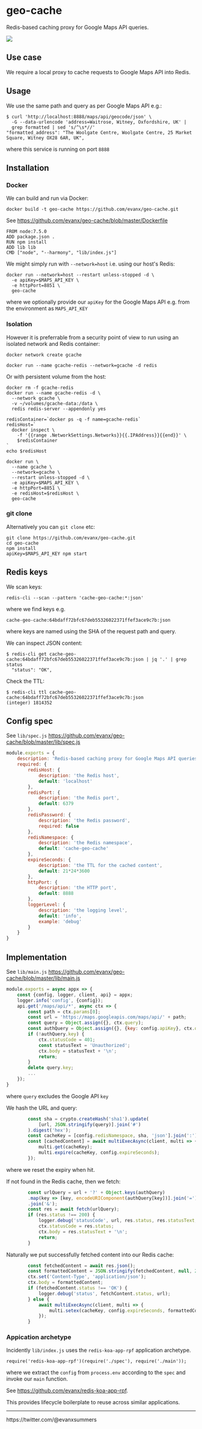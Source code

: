 
# geo-cache

Redis-based caching proxy for Google Maps API queries.

<img src="https://raw.githubusercontent.com/evanx/geo-cache/master/docs/readme/main.png"/>

## Use case

We require a local proxy to cache requests to Google Maps API into Redis.

## Usage

We use the same path and query as per Google Maps API e.g.:
```
$ curl 'http://localhost:8888/maps/api/geocode/json' \
  -G --data-urlencode 'address=Waitrose, Witney, Oxfordshire, UK' |
  grep formatted | sed 's/^\s*//'
"formatted_address": "The Woolgate Centre, Woolgate Centre, 25 Market Square, Witney OX28 6AR, UK",  
```
where this service is running on port `8888`

## Installation

### Docker

We can build and run via Docker:
```
docker build -t geo-cache https://github.com/evanx/geo-cache.git
```
See https://github.com/evanx/geo-cache/blob/master/Dockerfile
```
FROM node:7.5.0
ADD package.json .
RUN npm install
ADD lib lib
CMD ["node", "--harmony", "lib/index.js"]
```

We might simply run with `--network=host` i.e. using our host's Redis:
```
docker run --network=host --restart unless-stopped -d \
  -e apiKey=$MAPS_API_KEY \
  -e httpPort=8851 \
  geo-cache
```
where we optionally provide our `apiKey` for the Google Maps API e.g. from the environment as `MAPS_API_KEY`

### Isolation

However it is preferrable from a security point of view to run using an isolated network and Redis container:
```
docker network create gcache
```
```
docker run --name gcache-redis --network=gcache -d redis
```
Or with persistent volume from the host:
```
docker rm -f gcache-redis
docker run --name gcache-redis -d \
  --network gcache \
  -v ~/volumes/gcache-data:/data \
  redis redis-server --appendonly yes
```

```
redisContainer=`docker ps -q -f name=gcache-redis`   
redisHost=`
  docker inspect \
    -f '{{range .NetworkSettings.Networks}}{{.IPAddress}}{{end}}' \
    $redisContainer
`
echo $redisHost
```

```
docker run \
  --name gcache \
  --network=gcache \
  --restart unless-stopped -d \
  -e apiKey=$MAPS_API_KEY \
  -e httpPort=8851 \
  -e redisHost=$redisHost \
  geo-cache
```

### git clone

Alternatively you can `git clone` etc:
```
git clone https://github.com/evanx/geo-cache.git
cd geo-cache
npm install
apiKey=$MAPS_API_KEY npm start
```

## Redis keys

We scan keys:
```
redis-cli --scan --pattern 'cache-geo-cache:*:json'
```
where we find keys e.g.
```
cache-geo-cache:64bdaff72bfc67deb55326022371ffef3ace9c7b:json
```
where keys are named using the SHA of the request path and query.

We can inspect JSON content:
```
$ redis-cli get cache-geo-cache:64bdaff72bfc67deb55326022371ffef3ace9c7b:json | jq '.' | grep status
  "status": "OK",
```

Check the TTL:
```
$ redis-cli ttl cache-geo-cache:64bdaff72bfc67deb55326022371ffef3ace9c7b:json
(integer) 1814352
```

## Config spec

See `lib/spec.js` https://github.com/evanx/geo-cache/blob/master/lib/spec.js
```javascript
module.exports = {
    description: 'Redis-based caching proxy for Google Maps API queries.',
    required: {
        redisHost: {
            description: 'the Redis host',
            default: 'localhost'
        },
        redisPort: {
            description: 'the Redis port',
            default: 6379
        },
        redisPassword: {
            description: 'the Redis password',
            required: false
        },
        redisNamespace: {
            description: 'the Redis namespace',
            default: 'cache-geo-cache'
        },
        expireSeconds: {
            description: 'the TTL for the cached content',
            default: 21*24*3600
        },
        httpPort: {
            description: 'the HTTP port',
            default: 8888
        },
        loggerLevel: {
            description: 'the logging level',
            default: 'info',
            example: 'debug'
        }
    }
}
```

## Implementation

See `lib/main.js` https://github.com/evanx/geo-cache/blob/master/lib/main.js
```javascript
module.exports = async appx => {
    const {config, logger, client, api} = appx;
    logger.info('config', {config});
    api.get('/maps/api/*', async ctx => {
        const path = ctx.params[0];
        const url = 'https://maps.googleapis.com/maps/api/' + path;
        const query = Object.assign({}, ctx.query);
        const authQuery = Object.assign({}, {key: config.apiKey}, ctx.query);
        if (!authQuery.key) {
            ctx.statusCode = 401;
            const statusText = 'Unauthorized';
            ctx.body = statusText + '\n';
            return;
        }
        delete query.key;
        ...
    });
}
```
where `query` excludes the Google API `key`

We hash the URL and query:
```javascript        
        const sha = crypto.createHash('sha1').update(
            [url, JSON.stringify(query)].join('#')
        ).digest('hex');
        const cacheKey = [config.redisNamespace, sha, 'json'].join(':');
        const [cachedContent] = await multiExecAsync(client, multi => {
            multi.get(cacheKey);
            multi.expire(cacheKey, config.expireSeconds);
        });
```
where we reset the expiry when hit.

If not found in the Redis cache, then we fetch:
```javascript
        const urlQuery = url + '?' + Object.keys(authQuery)
        .map(key => [key, encodeURIComponent(authQuery[key])].join('='))
        .join('&');
        const res = await fetch(urlQuery);
        if (res.status !== 200) {
            logger.debug('statusCode', url, res.status, res.statusText, query);
            ctx.statusCode = res.status;
            ctx.body = res.statusText + '\n';
            return;
        }
```

Naturally we put successfully fetched content into our Redis cache:
```javascript
        const fetchedContent = await res.json();
        const formattedContent = JSON.stringify(fetchedContent, null, 2) + '\n';
        ctx.set('Content-Type', 'application/json');
        ctx.body = formattedContent;
        if (fetchedContent.status !== 'OK') {
            logger.debug('status', fetchContent.status, url);
        } else {
            await multiExecAsync(client, multi => {
                multi.setex(cacheKey, config.expireSeconds, formattedContent);
            });
        }
```

### Appication archetype

Incidently `lib/index.js` uses the `redis-koa-app-rpf` application archetype.
```
require('redis-koa-app-rpf')(require('./spec'), require('./main'));
```
where we extract the `config` from `process.env` according to the `spec` and invoke our `main` function.

See https://github.com/evanx/redis-koa-app-rpf.

This provides lifecycle boilerplate to reuse across similar applications.

<hr>
https://twitter.com/@evanxsummers
